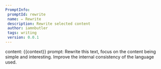 ```yaml
---
PromptInfo:
 promptId: rewrite
 name: ✏️ Rewrite
 description: Rewrite selected content
 author: iamnbutler
 tags: writing
 version: 0.0.1
---
```

content: 
{{context}}
prompt:
Rewrite this text, focus on the content being simple and interesting. Improve the internal consistency of the language used.
